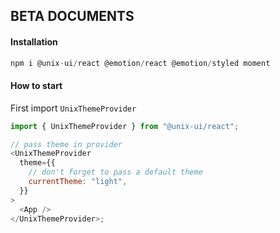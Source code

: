 ## BETA DOCUMENTS

#### Installation

```javascript
npm i @unix-ui/react @emotion/react @emotion/styled moment
```

#### How to start

First import `UnixThemeProvider`

```javascript
import { UnixThemeProvider } from "@unix-ui/react";

// pass theme in provider
<UnixThemeProvider
  theme={{
    // don't forget to pass a default theme
    currentTheme: "light",
  }}
>
  <App />
</UnixThemeProvider>;
```
